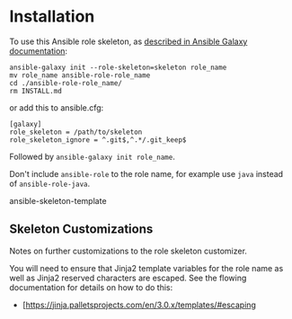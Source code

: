 Installation
=========
To use this Ansible role skeleton, as [described in Ansible Galaxy documentation](https://docs.ansible.com/ansible/latest/reference_appendices/galaxy.html#using-a-custom-role-skeleton):

```
ansible-galaxy init --role-skeleton=skeleton role_name
mv role_name ansible-role-role_name
cd ./ansible-role-role_name/
rm INSTALL.md
```

or add this to ansible.cfg:

```
[galaxy]
role_skeleton = /path/to/skeleton
role_skeleton_ignore = ^.git$,^.*/.git_keep$
```

Followed by `ansible-galaxy init role_name`.

Don't include `ansible-role` to the role name, for example use `java` instead of `ansible-role-java`.

ansible-skeleton-template

## Skeleton Customizations

Notes on further customizations to the role skeleton customizer.

You will need to ensure that Jinja2 template variables for the role name as well as Jinja2 reserved characters are escaped. See the flowing documentation for details on how to do this:

* [https://jinja.palletsprojects.com/en/3.0.x/templates/#escaping
